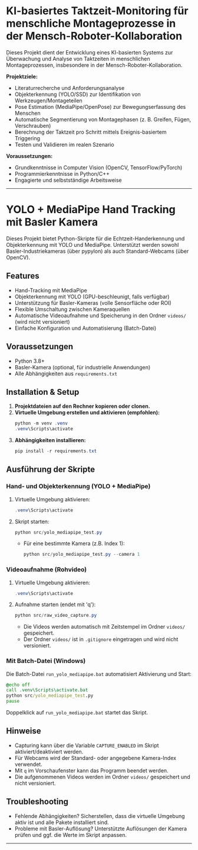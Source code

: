 # KI-basiertes Taktzeit-Monitoring für menschliche Montageprozesse in der Mensch-Roboter-Kollaboration

Dieses Projekt dient der Entwicklung eines KI-basierten Systems zur Überwachung und Analyse von Taktzeiten in menschlichen Montageprozessen, insbesondere in der Mensch-Roboter-Kollaboration.

**Projektziele:**
- Literaturrecherche und Anforderungsanalyse
- Objekterkennung (YOLO/SSD) zur Identifikation von Werkzeugen/Montageteilen
- Pose Estimation (MediaPipe/OpenPose) zur Bewegungserfassung des Menschen
- Automatische Segmentierung von Montagephasen (z. B. Greifen, Fügen, Verschrauben)
- Berechnung der Taktzeit pro Schritt mittels Ereignis-basiertem Triggering
- Testen und Validieren im realen Szenario

**Voraussetzungen:**
- Grundkenntnisse in Computer Vision (OpenCV, TensorFlow/PyTorch)
- Programmierkenntnisse in Python/C++
- Engagierte und selbstständige Arbeitsweise

---

# YOLO + MediaPipe Hand Tracking mit Basler Kamera

Dieses Projekt bietet Python-Skripte für die Echtzeit-Handerkennung und Objekterkennung mit YOLO und MediaPipe. Unterstützt werden sowohl Basler-Industriekameras (über pypylon) als auch Standard-Webcams (über OpenCV).

## Features
- Hand-Tracking mit MediaPipe
- Objekterkennung mit YOLO (GPU-beschleunigt, falls verfügbar)
- Unterstützung für Basler-Kameras (volle Sensorfläche oder ROI)
- Flexible Umschaltung zwischen Kameraquellen
- Automatische Videoaufnahme und Speicherung in den Ordner `videos/` (wird nicht versioniert)
- Einfache Konfiguration und Automatisierung (Batch-Datei)

## Voraussetzungen
- Python 3.8+
- Basler-Kamera (optional, für industrielle Anwendungen)
- Alle Abhängigkeiten aus `requirements.txt`

## Installation & Setup
1. **Projektdateien auf den Rechner kopieren oder clonen.**
2. **Virtuelle Umgebung erstellen und aktivieren (empfohlen):**
   ```powershell
   python -m venv .venv
   .venv\Scripts\activate
   ```
3. **Abhängigkeiten installieren:**
   ```powershell
   pip install -r requirements.txt
   ```

## Ausführung der Skripte

### Hand- und Objekterkennung (YOLO + MediaPipe)
1. Virtuelle Umgebung aktivieren:
   ```powershell
   .venv\Scripts\activate
   ```
2. Skript starten:
   ```powershell
   python src/yolo_mediapipe_test.py
   ```
   - Für eine bestimmte Kamera (z.B. Index 1):
     ```powershell
     python src/yolo_mediapipe_test.py --camera 1
     ```

### Videoaufnahme (Rohvideo)
1. Virtuelle Umgebung aktivieren:
   ```powershell
   .venv\Scripts\activate
   ```
2. Aufnahme starten (endet mit 'q'):
   ```powershell
   python src/raw_video_capture.py
   ```
   - Die Videos werden automatisch mit Zeitstempel im Ordner `videos/` gespeichert.
   - Der Ordner `videos/` ist in `.gitignore` eingetragen und wird nicht versioniert.

### Mit Batch-Datei (Windows)
Die Batch-Datei `run_yolo_mediapipe.bat` automatisiert Aktivierung und Start:

```bat
@echo off
call .venv\Scripts\activate.bat
python src/yolo_mediapipe_test.py
pause
```

Doppelklick auf `run_yolo_mediapipe.bat` startet das Skript.

## Hinweise
- Capturing kann über die Variable `CAPTURE_ENABLED` im Skript aktiviert/deaktiviert werden.
- Für Webcams wird der Standard- oder angegebene Kamera-Index verwendet.
- Mit `q` im Vorschaufenster kann das Programm beendet werden.
- Die aufgenommenen Videos werden im Ordner `videos/` gespeichert und nicht versioniert.

## Troubleshooting
- Fehlende Abhängigkeiten? Sicherstellen, dass die virtuelle Umgebung aktiv ist und alle Pakete installiert sind.
- Probleme mit Basler-Auflösung? Unterstützte Auflösungen der Kamera prüfen und ggf. die Werte im Skript anpassen.

---
